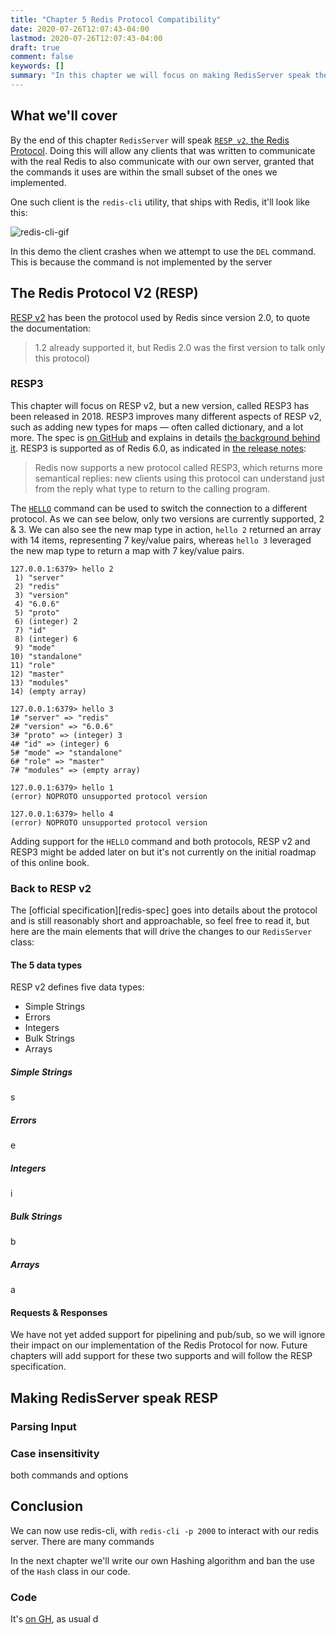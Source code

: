 ```yaml
---
title: "Chapter 5 Redis Protocol Compatibility"
date: 2020-07-26T12:07:43-04:00
lastmod: 2020-07-26T12:07:43-04:00
draft: true
comment: false
keywords: []
summary: "In this chapter we will focus on making RedisServer speak the Redis Protocol, RESP. Doing so will allow us to use Redis' built-in client, redis-cli to communicate with our own server."
---
```


## What we'll cover

By the end of this chapter `RedisServer` will speak [`RESP v2`, the Redis Protocol][resp-spec]. Doing this will allow any clients that was written to communicate with the real Redis to also communicate with our own server, granted that the commands it uses are within the small subset of the ones we implemented.

One such client is the `redis-cli` utility, that ships with Redis, it'll look like this:

![redis-cli-gif](/redis.gif/)

In this demo the client crashes when we attempt to use the `DEL` command. This is because the command is not implemented by the server

## The Redis Protocol V2 (RESP)

[RESP v2][resp-spec] has been the protocol used by Redis since version 2.0, to quote the documentation:

> 1.2 already supported it, but Redis 2.0 was the first version to talk only this protocol)

### RESP3

This chapter will focus on RESP v2, but a new version, called RESP3 has been released in 2018. RESP3 improves many different aspects of RESP v2, such as adding new types for maps — often called dictionary, and a lot more. The spec is [on GitHub][resp3-spec] and explains in details [the background behind it][resp3-spec-background].
RESP3 is supported as of Redis 6.0, as indicated in [the release notes][release-notes-6-0]:

> Redis now supports a new protocol called RESP3, which returns more semantical replies: new clients using this protocol can understand just from the reply what type to return to the calling program.

The [`HELLO`][redis-doc-hello] command can be used to switch the connection to a different protocol. As we can see below, only two versions are currently supported, 2 & 3. We can also see the new map type in action, `hello 2` returned an array with 14 items, representing 7 key/value pairs, whereas `hello 3` leveraged the new map type to return a map with 7 key/value pairs.

```
127.0.0.1:6379> hello 2
 1) "server"
 2) "redis"
 3) "version"
 4) "6.0.6"
 5) "proto"
 6) (integer) 2
 7) "id"
 8) (integer) 6
 9) "mode"
10) "standalone"
11) "role"
12) "master"
13) "modules"
14) (empty array)
```

```
127.0.0.1:6379> hello 3
1# "server" => "redis"
2# "version" => "6.0.6"
3# "proto" => (integer) 3
4# "id" => (integer) 6
5# "mode" => "standalone"
6# "role" => "master"
7# "modules" => (empty array)
```

```
127.0.0.1:6379> hello 1
(error) NOPROTO unsupported protocol version
```

```
127.0.0.1:6379> hello 4
(error) NOPROTO unsupported protocol version
```

Adding support for the `HELLO` command and both protocols, RESP v2 and RESP3 might be added later on but it's not currently on the initial roadmap of this online book.

### Back to RESP v2

The [official specification][redis-spec] goes into details about the protocol and is still reasonably short and approachable, so feel free to read it, but here are the main elements that will drive the changes to our `RedisServer` class:

#### The 5 data types

RESP v2 defines five data types:

- Simple Strings
- Errors
- Integers
- Bulk Strings
- Arrays

##### Simple Strings

s

##### Errors

e

##### Integers

i

##### Bulk Strings

b

##### Arrays

a

#### Requests & Responses

We have not yet added support for pipelining and pub/sub, so we will ignore their impact on our implementation of the Redis Protocol for now. Future chapters will add support for these two supports and will follow the RESP specification.

## Making RedisServer speak RESP


### Parsing Input

### Case insensitivity

both commands and options

## Conclusion

We can now use redis-cli, with `redis-cli -p 2000` to interact with our redis server. There are many commands

In the next chapter we'll write our own Hashing algorithm and ban the use of the `Hash` class in our code.

### Code

It's [on GH][github-code], as usual
d

[github-code]:https://github.com/pjambet/redis-in-ruby/tree/master/code/chapter-5
[resp-spec]:https://redis.io/topics/protocol
[resp3-spec]:https://github.com/antirez/RESP3/blob/master/spec.md
[resp3-spec-background]:https://github.com/antirez/RESP3/blob/master/spec.md#background
[release-notes-6-0]:https://github.com/redis/redis/blob/6.0/00-RELEASENOTES
[redis-doc-hello]:http://redis.io/commands/hello
